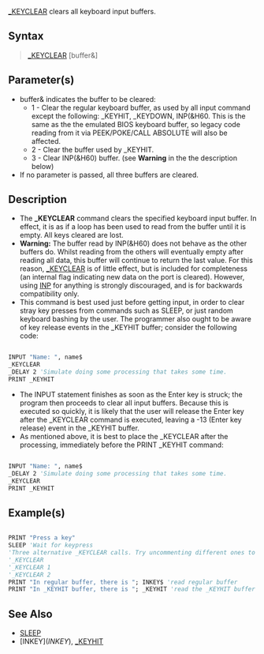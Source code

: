 [_KEYCLEAR](_KEYCLEAR) clears all keyboard input buffers.

## Syntax

> [_KEYCLEAR](_KEYCLEAR) [buffer&]

## Parameter(s)

* buffer& indicates the buffer to be cleared:
  * 1 - Clear the regular keyboard buffer, as used by all input command except the following:  _KEYHIT, _KEYDOWN, INP(&H60.  This is the same as the the emulated BIOS keyboard buffer, so legacy code reading from it via PEEK/POKE/CALL ABSOLUTE will also be affected.
  * 2 - Clear the buffer used by _KEYHIT.
  * 3 - Clear INP(&H60) buffer. (see **Warning** in the the description below)
* If no parameter is passed, all three buffers are cleared.

## Description

* The **_KEYCLEAR** command clears the specified keyboard input buffer. In effect, it is as if a loop has been used to read from the buffer until it is empty. All keys cleared are lost. 
* **Warning:** The buffer read by INP(&H60) does not behave as the other buffers do. Whilst reading from the others will eventually empty after reading all data, this buffer will continue to return the last value. For this reason, [_KEYCLEAR](_KEYCLEAR) is of little effect, but is included for completeness (an internal flag indicating new data on the port is cleared). However, using [INP](INP) for anything is strongly discouraged, and is for backwards compatibility only.
* This command is best used just before getting input, in order to clear stray key presses from commands such as SLEEP, or just random keyboard bashing by the user. The programmer also ought to be aware of key release events in the _KEYHIT buffer; consider the following code:

```vb

INPUT "Name: ", name$
_KEYCLEAR
_DELAY 2 'Simulate doing some processing that takes some time.
PRINT _KEYHIT

```

* The INPUT statement finishes as soon as the Enter key is struck; the program then proceeds to clear all input buffers. Because this is executed so quickly, it is likely that the user will release the Enter key after the _KEYCLEAR command is executed, leaving a -13 (Enter key release) event in the _KEYHIT buffer.
* As mentioned above, it is best to place the _KEYCLEAR after the processing, immediately before the PRINT _KEYHIT command:

```vb

INPUT "Name: ", name$
_DELAY 2 'Simulate doing some processing that takes some time.
_KEYCLEAR
PRINT _KEYHIT

```

## Example(s)

```vb

PRINT "Press a key"
SLEEP 'Wait for keypress
'Three alternative _KEYCLEAR calls. Try uncommenting different ones to see the effect.
'_KEYCLEAR
'_KEYCLEAR 1
'_KEYCLEAR 2
PRINT "In regular buffer, there is "; INKEY$ 'read regular buffer
PRINT "In _KEYHIT buffer, there is "; _KEYHIT 'read the _KEYHIT buffer

```

## See Also

* [SLEEP](SLEEP)
* [INKEY$](INKEY$), [_KEYHIT](_KEYHIT)
